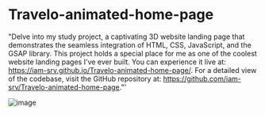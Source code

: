 # Travelo-animated-home-page

"Delve into my study project, a captivating 3D website landing page that demonstrates the seamless integration of HTML, CSS, JavaScript, and the GSAP library. This project holds a special place for me as one of the coolest website landing pages I've ever built. You can experience it live at: https://iam-srv.github.io/Travelo-animated-home-page/. For a detailed view of the codebase, visit the GitHub repository at: https://github.com/iam-srv/Travelo-animated-home-page."'

![image](https://github.com/iam-srv/Travelo-animated-home-page/assets/117807050/7edb67e1-002c-4c76-aade-8d4045e8dd44)
